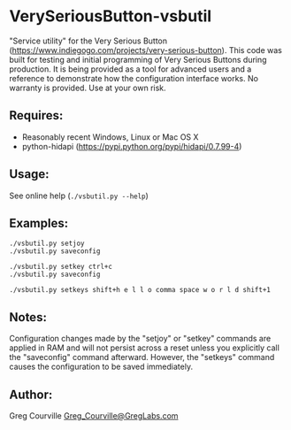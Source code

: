 VerySeriousButton-vsbutil
=========================

"Service utility" for the Very Serious Button (https://www.indiegogo.com/projects/very-serious-button).
This code was built for testing and initial programming of Very Serious Buttons during production. It is being provided as a tool for advanced users and a reference to demonstrate how the configuration interface works. No warranty is provided. Use at your own risk.

## Requires:
* Reasonably recent Windows, Linux or Mac OS X
* python-hidapi (https://pypi.python.org/pypi/hidapi/0.7.99-4)

## Usage:
See online help (```./vsbutil.py --help```)

## Examples:
    ./vsbutil.py setjoy
    ./vsbutil.py saveconfig

    ./vsbutil.py setkey ctrl+c
    ./vsbutil.py saveconfig

    ./vsbutil.py setkeys shift+h e l l o comma space w o r l d shift+1

## Notes:
Configuration changes made by the "setjoy" or "setkey" commands are applied in RAM and will not persist across a reset unless you explicitly call the "saveconfig" command afterward. However, the "setkeys" command causes the configuration to be saved immediately.

## Author:
Greg Courville <Greg_Courville@GregLabs.com>
